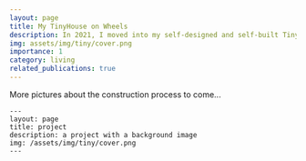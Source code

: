 ```yaml
---
layout: page
title: My TinyHouse on Wheels
description: In 2021, I moved into my self-designed and self-built TinyHouse.
img: assets/img/tiny/cover.png
importance: 1
category: living
related_publications: true
---
```


More pictures about the construction process to come...

    ---
    layout: page
    title: project
    description: a project with a background image
    img: /assets/img/tiny/cover.png
    ---
